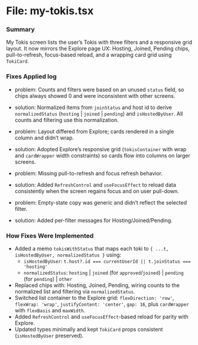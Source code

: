 # File: my-tokis.tsx

### Summary
My Tokis screen lists the user’s Tokis with three filters and a responsive grid layout. It now mirrors the Explore page UX: Hosting, Joined, Pending chips, pull-to-refresh, focus-based reload, and a wrapping card grid using `TokiCard`.

### Fixes Applied log
- problem: Counts and filters were based on an unused `status` field, so chips always showed 0 and were inconsistent with other screens.
- solution: Normalized items from `joinStatus` and host id to derive `normalizedStatus` (`hosting` | `joined` | `pending`) and `isHostedByUser`. All counts and filtering use this normalization.

- problem: Layout differed from Explore; cards rendered in a single column and didn’t wrap.
- solution: Adopted Explore’s responsive grid (`tokisContainer` with wrap and `cardWrapper` width constraints) so cards flow into columns on larger screens.

- problem: Missing pull-to-refresh and focus refresh behavior.
- solution: Added `RefreshControl` and `useFocusEffect` to reload data consistently when the screen regains focus and on user pull-down.

- problem: Empty-state copy was generic and didn’t reflect the selected filter.
- solution: Added per-filter messages for Hosting/Joined/Pending.

### How Fixes Were Implemented
- Added a memo `tokisWithStatus` that maps each toki to `{ ...t, isHostedByUser, normalizedStatus }` using:
  - `isHostedByUser`: `t.host?.id === currentUserId || t.joinStatus === 'hosting'`
  - `normalizedStatus`: `hosting` | `joined` (for `approved`/`joined`) | `pending` (for `pending`) | `other`
- Replaced chips with: Hosting, Joined, Pending, wiring counts to the normalized list and filtering via `normalizedStatus`.
- Switched list container to the Explore grid: `flexDirection: 'row'`, `flexWrap: 'wrap'`, `justifyContent: 'center'`, `gap: 16`, plus `cardWrapper` with `flexBasis` and `maxWidth`.
- Added `RefreshControl` and `useFocusEffect`-based reload for parity with Explore.
- Updated types minimally and kept `TokiCard` props consistent (`isHostedByUser` preserved).
